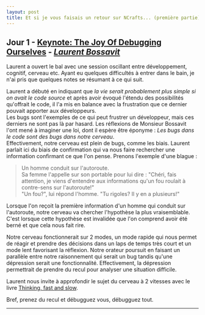 ```yaml
---
layout: post
title: Et si je vous faisais un retour sur NCrafts... (première partie)
---
```


## Jour 1 - [Keynote: The Joy Of Debugging Ourselves][Video] - [*Laurent Bossavit*][LaurentBossavit]

Laurent a ouvert le bal avec une session oscillant entre développement, cognitif, cerveau etc. Ayant eu quelques difficultés à entrer dans le bain, je n'ai pris que quelques notes se résumant à ce qui suit.

Laurent a débuté en indiquant que *la vie serait probablement plus simple si on avait le code source* et après avoir évoqué l'étendu des possibilités qu'offrait le code, il l'a mis en balance avec la frustration que ce dernier pouvait apporter aux développeurs.  
Les bugs sont l'exemples de ce qui peut frustrer un développeur, mais ces derniers ne sont pas là par hasard. Les réflexions de Monsieur Bossavit l'ont mené à imaginer une loi, dont il espère être éponyme : *Les bugs dans le code sont des bugs dans notre cerveau*.  
Effectivement, notre cerveau est plein de bugs, comme les biais. Laurent parlait ici du biais de confirmation qui va nous faire rechercher une information confirmant ce que l'on pense. 
Prenons l'exemple d'une blague : 

> Un homme conduit sur l'autoroute.  
> Sa femme l'appelle sur son portable pour lui dire : "Chéri, fais attention, je viens d'entendre aux informations qu'un fou roulait à contre-sens sur l'autoroute!"  
> "Un fou?", lui répond l'homme. "Tu rigoles? Il y en a plusieurs!"  

Lorsque l'on reçoit la première information d'un homme qui conduit sur l'autoroute, notre cerveau va chercher l'hypothèse la plus vraisemblable. C'est lorsque cette hypothèse est invalidée que l'on comprend avoir été berné et que cela nous fait rire.

Notre cerveau fonctionnerait sur 2 modes, un mode rapide qui nous permet de réagir et prendre des décisions dans un laps de temps très court et un mode lent favorisant la réflexion. Notre orateur poursuit en faisant un parallèle entre notre raisonnement qui serait un bug tandis qu'une dépression serait une fonctionnalité. Effectivement, la dépression permettrait de prendre du recul pour analyser une situation difficile.

Laurent nous invite à approfondir le sujet du cerveau à 2 vitesses avec le livre [Thinking, fast and slow][Book_ThinkingFastAndSlow].

Bref, prenez du recul et débugguez vous, débugguez tout.

---

[Video]: http://videos.ncrafts.io/video/130207472
[LaurentBossavit]: https://twitter.com/morendil
[Book_ThinkingFastAndSlow]: http://www.amazon.com/Thinking-Fast-Slow-Daniel-Kahneman/dp/0374533555